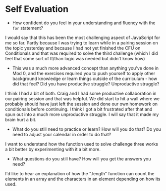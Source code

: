 # Self Evaluation

- How confident do you feel in your understanding and fluency with the `for` statement?

I would say that this has been the most challenging aspect of JavaScript for me so far. Partly because I was trying to learn while in a pairing session on the topic yesterday and because I had not yet finished the CFU on Conditionals and that was required to solve the third challenge (which I did feel that some sort of If/than logic was needed but didn't know how)

- This was a much more advanced concept than anything you've done in Mod 0, and the exercises required you to push yourself to apply other background knowledge or learn things outside of the curriculum - how did that feel? Did you have productive struggle? Unproductive struggle?

I think I had a bit of both. Craig and I had some productive collaboration in our pairing session and that was helpful. We did start to hit a wall where we probably should have just left the session and done our own homework on conditionals before continuing. I think I got a bit frustrated after that and spun out into a much more unproductive struggle. I will say that it made my brain hurt a bit.

- What do you still need to practice or learn? How will you do that? Do you need to adjust your calendar in order to do that?

I want to understand how the function used to solve challenge three works a bit better by experimenting with it a bit more.

- What questions do you still have? How will you get the answers you need?

I'd like to hear an explanation of how the ".length" function can count the elements in an array and the characters in an element depending on how its used.
